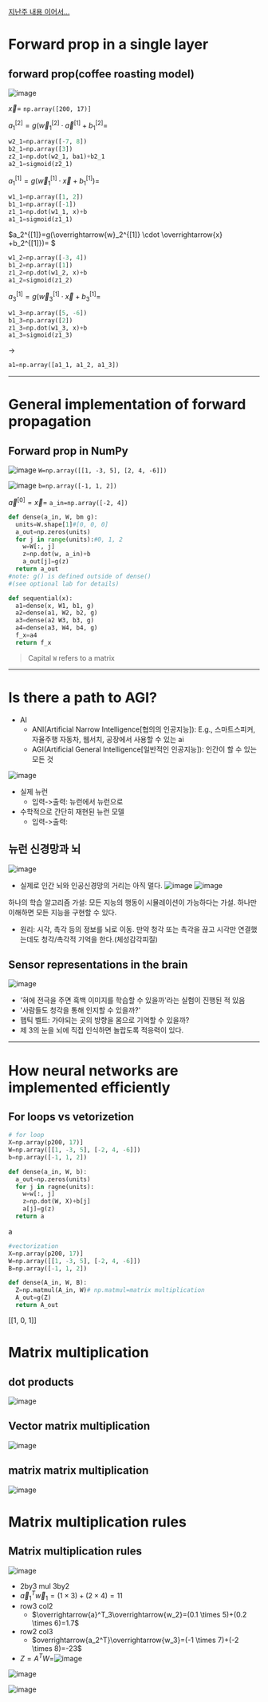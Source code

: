 [지난주 내용 이어서...](https://github.com/qlkdkd/MachineLearning/blob/main/week6/readme.md)
# Forward prop in a single layer

## forward prop(coffee roasting model)
![image](https://github.com/qlkdkd/MachineLearning/assets/71871927/17a0d154-8489-419b-9344-7a41bd744233)

$\overrightarrow{x}=$ `np.array([200, 17)]`

$a_1^{[2]}=g(\overrightarrow{w}_1^{[2]}\cdot \overrightarrow{a}^{[1]}+b_1^{[2]}=$
```python
w2_1=np.array([-7, 8])
b2_1=np.array([3])
z2_1=np.dot(w2_1, ba1)+b2_1
a2_1=sigmoid(z2_1)
```

$a_1^{[1]}=g(\overrightarrow{w}_1^{[1]}\cdot \overrightarrow{x}+b_1^{[1]})=$
```python
w1_1=np.array([1, 2])
b1_1=np.array([-1])
z1_1=np.dot(w1_1, x)+b
a1_1=sigmoid(z1_1)
```

$a_2^{[1]}=g(\overrightarrow{w}_2^{[1]} \cdot \overrightarrow{x} +b_2^{[1]})= $
```python
w1_2=np.array([-3, 4])
b1_2=np.array([1])
z1_2=np.dot(w1_2, x)+b
a1_2=sigmoid(z1_2)
```

$a_3^{[1]}=g(\overrightarrow{w}_3^{[1]}\cdot \overrightarrow{x}+b_3^{[1]}=$
```python
w1_3=np.array([5, -6])
b1_3=np.array([2])
z1_3=np.dot(w1_3, x)+b
a1_3=sigmoid(z1_3)
```

->
```python
a1=np.array([a1_1, a1_2, a1_3])
```

---

# General implementation of forward propagation
## Forward prop in NumPy
![image](https://github.com/qlkdkd/MachineLearning/assets/71871927/9e632fb4-3b68-4837-bf06-74f9ed98de5f)
`W=np.array([[1, -3, 5], [2, 4, -6]])`

![image](https://github.com/qlkdkd/MachineLearning/assets/71871927/395b7429-5131-4045-b626-dd37590bb2a4)
`b=np.array([-1, 1, 2])`

$\overrightarrow{a}^{[0]}=\overrightarrow{x}$=
`a_in=np.array([-2, 4])`

```python
def dense(a_in, W, bm g):
  units=W.shape[1]#[0, 0, 0]
  a_out=np.zeros(units)
  for j in range(units):#0, 1, 2
    w=W[:, j]
    z=np.dot(w, a_in)+b
    a_out[j]=g(z)
  return a_out
#note: g() is defined outside of dense()
#(see optional lab for details)
```
```python
def sequential(x):
  a1=dense(x, W1, b1, g)
  a2=dense(a1, W2, b2, g)
  a3=dense(a2 W3, b3, g)
  a4=dense(a3, W4, b4, g)
  f_x=a4
  return f_x
```

> Capital `W` refers to a matrix
---

# Is there a path to AGI?
* AI
    * ANI(Artificial Narrow Intelligence[협의의 인공지능]): E.g., 스마트스피커, 자율주행 자동차, 웹서치, 공장에서 사용할 수 있는 ai
    * AGI(Artificial General Intelligence[일반적인 인공지능]): 인간이 할 수 있는 모든 것

![image](https://github.com/qlkdkd/MachineLearning/assets/71871927/cc6e455c-55f6-422d-8e99-9d629c33c8d8)
* 실제 뉴런
    * 입력->출력: 뉴런에서 뉴런으로
* 수학적으로 간단히 재현된 뉴런 모델
    * 입력->출력:
 
## 뉴런 신경망과 뇌
![image](https://github.com/qlkdkd/MachineLearning/assets/71871927/4c42e5c1-a2c0-4ed0-bf29-1e1e097c3355)
* 실제로 인간 뇌와 인공신경망의 거리는 아직 멀다.
![image](https://github.com/qlkdkd/MachineLearning/assets/71871927/6d77b7c6-04f4-416a-811b-5df033192030)
![image](https://github.com/qlkdkd/MachineLearning/assets/71871927/0fd0604c-e35f-465c-bbd5-14c8336e31b8)

하나의 학습 알고리즘 가설: 모든 지능의 행동이 시뮬레이션이 가능하다는 가설. 하나만 이해하면 모든 지능을 구현할 수 있다.
* 원리: 시각, 촉각 등의 정보를 뇌로 이동. 만약 청각 또는 촉각을 끊고 시각만 연결했는데도 청각/촉각적 기억을 한다.(체성감각피질)

## Sensor representations in the brain
![image](https://github.com/qlkdkd/MachineLearning/assets/71871927/8e8fa4e7-9e40-433e-a845-7107469f55b1)
* '혀에 전극을 주면 흑백 이미지를 학습할 수 있을까'라는 실험이 진행된 적 있음
* '사람들도 청각을 통해 인지할 수 있을까?'
* 햅틱 벨트: 가야되는 곳의 방향을 몸으로 기억할 수 있을까?
* 제 3의 눈을 뇌에 직접 인식하면 놀랍도록 적응력이 있다.

---

# How neural networks are implemented efficiently
## For loops vs vetorizetion
```python
# for loop
X=np.array(p200, 17)]
W=np.array([[1, -3, 5], [-2, 4, -6]])
b=np.array([-1, 1, 2])

def dense(a_in, W, b):
  a_out=np.zeros(units)
  for j in ragne(units):
    w=w[:, j]
    z=np.dot(W, X)+b[j]
    a[j]=g(z)
  return a
```
a

```python
#vectorization
X=np.array(p200, 17)]
W=np.array([[1, -3, 5], [-2, 4, -6]])
B=np.array([-1, 1, 2])

def dense(A_in, W, B):
  Z=np.matmul(A_in, W)# np.matmul=matrix multiplication
  A_out=g(Z)
  return A_out
```
[[1, 0, 1]]

# Matrix multiplication
## dot products
![image](https://github.com/qlkdkd/MachineLearning/assets/71871927/f946dff1-d93e-445d-b87a-93fcf9ae00a9)

## Vector matrix multiplication
![image](https://github.com/qlkdkd/MachineLearning/assets/71871927/e6f1c67e-9a46-4a3a-aaa6-015fe11e55e4)

## matrix matrix multiplication
![image](https://github.com/qlkdkd/MachineLearning/assets/71871927/165c0b7d-7baa-49ab-ac40-9a90af110aba)


# Matrix multiplication rules
## Matrix multiplication rules
![image](https://github.com/qlkdkd/MachineLearning/assets/71871927/24449364-498e-48df-a4aa-2449f05b7804)
* 2by3 mul 3by2
* $\overrightarrow{a}_1^T \overrightarrow{w}_1 =(1\times 3)+(2 \times 4)=11$
* row3 col2
    * $\overrightarrow{a}^T_3\overrightarrow{w_2}=(0.1 \times 5)+(0.2 \times 6)=1.7$
* row2 col3
    * $overrightarrow{a_2^T}\overrightarrow{w_3}=(-1 \times 7)+(-2 \times 8)=-23$
* $Z=A^TW=$![image](https://github.com/qlkdkd/MachineLearning/assets/71871927/4ebf44bf-49dd-4883-aae4-d09753cdc89a)

![image](https://github.com/qlkdkd/MachineLearning/assets/71871927/1a8334d4-9e01-463b-afa7-d79a3c1751e5)

![image](https://github.com/qlkdkd/MachineLearning/assets/71871927/f590c46a-057f-4f38-8ea0-3722a1f45366)

